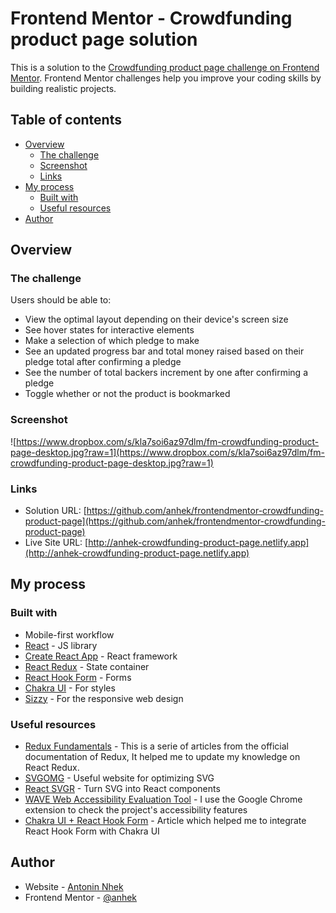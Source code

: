 # Frontend Mentor - Crowdfunding product page solution

This is a solution to the [Crowdfunding product page challenge on Frontend Mentor](https://www.frontendmentor.io/challenges/crowdfunding-product-page-7uvcZe7ZR). Frontend Mentor challenges help you improve your coding skills by building realistic projects.

## Table of contents

- [Overview](#overview)
  - [The challenge](#the-challenge)
  - [Screenshot](#screenshot)
  - [Links](#links)
- [My process](#my-process)
  - [Built with](#built-with)
  - [Useful resources](#useful-resources)
- [Author](#author)

## Overview

### The challenge

Users should be able to:

- View the optimal layout depending on their device's screen size
- See hover states for interactive elements
- Make a selection of which pledge to make
- See an updated progress bar and total money raised based on their pledge total after confirming a pledge
- See the number of total backers increment by one after confirming a pledge
- Toggle whether or not the product is bookmarked

### Screenshot

![https://www.dropbox.com/s/kla7soi6az97dlm/fm-crowdfunding-product-page-desktop.jpg?raw=1](https://www.dropbox.com/s/kla7soi6az97dlm/fm-crowdfunding-product-page-desktop.jpg?raw=1)

### Links

- Solution URL: [https://github.com/anhek/frontendmentor-crowdfunding-product-page](https://github.com/anhek/frontendmentor-crowdfunding-product-page)
- Live Site URL: [http://anhek-crowdfunding-product-page.netlify.app](http://anhek-crowdfunding-product-page.netlify.app)

## My process

### Built with

- Mobile-first workflow
- [React](https://reactjs.org/) - JS library
- [Create React App](https://create-react-app.dev) - React framework
- [React Redux](https://react-redux.js.org) - State container
- [React Hook Form](http://react-hook-form.com) - Forms
- [Chakra UI](https://chakra-ui.com) - For styles
- [Sizzy](https://sizzy.co/) - For the responsive web design

### Useful resources

- [Redux Fundamentals](https://redux.js.org/tutorials/fundamentals/part-1-overview) - This is a serie of articles from the official documentation of Redux, It helped me to update my knowledge on React Redux.
- [SVGOMG](https://jakearchibald.github.io/svgomg/) - Useful website for optimizing SVG
- [React SVGR](https://react-svgr.com/playground/) - Turn SVG into React components
- [WAVE Web Accessibility Evaluation Tool](https://wave.webaim.org) - I use the Google Chrome extension to check the project's accessibility features
- [Chakra UI + React Hook Form](https://chakra-ui.com/guides/integrations/with-hook-form) - Article which helped me to integrate React Hook Form with Chakra UI

## Author

- Website - [Antonin Nhek](https://anhek.dev)
- Frontend Mentor - [@anhek](https://www.frontendmentor.io/profile/anhek)
